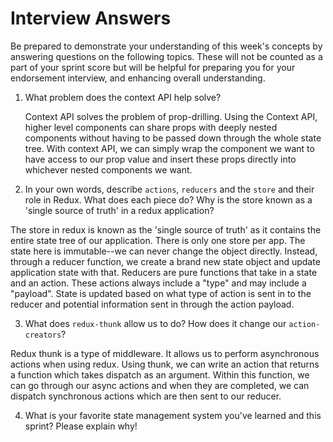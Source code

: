 # Interview Answers
Be prepared to demonstrate your understanding of this week's concepts by answering questions on the following topics. These will not be counted as a part of your sprint score but will be helpful for preparing you for your endorsement interview, and enhancing overall understanding.

1. What problem does the context API help solve?

    Context API solves the problem of prop-drilling. Using the Context API, higher level components can share props with deeply nested components without having to be passed down through the whole state tree. With context API, we can simply wrap the component we want to have access to our prop value and insert these props directly into whichever nested components we want.

2. In your own words, describe `actions`, `reducers` and the `store` and their role in Redux. What does each piece do? Why is the store known as a 'single source of truth' in a redux application?

The store in redux is known as the 'single source of truth' as it contains the entire state tree of our application. There is only one store per app. The state here is immutable--we can never change the object directly. Instead, through a reducer function, we create a brand new state object and update application state with that. Reducers are pure functions that take in a state and an action. These actions always include a "type" and may include a "payload". State is updated based on what type of action is sent in to the reducer and potential information sent in through the action payload. 

3. What does `redux-thunk` allow us to do? How does it change our `action-creators`?

Redux thunk is a type of middleware. It allows us to perform asynchronous actions when using redux. Using thunk, we can write an action that returns a function which takes dispatch as an argument. Within this function, we can go through our async actions and when they are completed, we can dispatch synchronous actions which are then sent to our reducer.

4. What is your favorite state management system you've learned and this sprint? Please explain why!